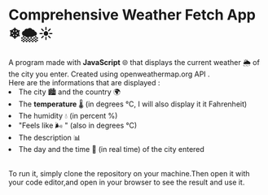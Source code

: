 <h1>Comprehensive Weather Fetch App ❄🌨☀️</h1>
A program made with <b>JavaScript</b> 🌐 that displays the current weather 🌦️ of the city you enter. Created using openweathermap.org API .
<br>Here are the informations that are displayed :
<br>
<li>The city 🏙️ and the country 🌍 </li>
<li>The <b>temperature</b> 🌡️ (in degrees °C, I will also display it it Fahrenheit)</li>
<li>The humidity 💧 (in percent %)</li>
<li>"Feels like 🌬️ " (also in degrees °C)</li>
<li>The description 📊</li>
<li>The day and the time 📅 (in real time) of the city entered</li><br>
<p>To run it, simply clone the repository on your machine.Then open it with your code editor,and open in your browser to see the result and use it.</p>




